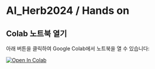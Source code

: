 # AI_Herb2024 / Hands on

## Colab 노트북 열기

아래 버튼을 클릭하여 Google Colab에서 노트북을 열 수 있습니다:

[![Open In Colab](https://colab.research.google.com/assets/colab-badge.svg)](https://colab.research.google.com/github/USERNAME/REPO_NAME/blob/main/AI_Herb2024.ipynb)
